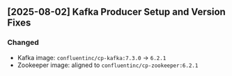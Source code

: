 ## [2025-08-02] Kafka Producer Setup and Version Fixes

### Changed
- Kafka image: `confluentinc/cp-kafka:7.3.0` → `6.2.1`
- Zookeeper image: aligned to `confluentinc/cp-zookeeper:6.2.1`